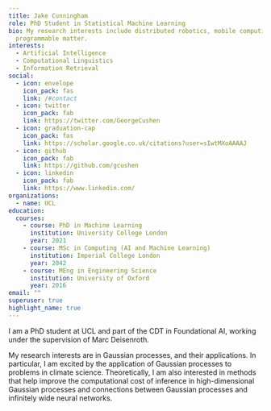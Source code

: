 ```yaml
---
title: Jake Cunningham
role: PhD Student in Statistical Machine Learning
bio: My research interests include distributed robotics, mobile computing and
  programmable matter.
interests:
  - Artificial Intelligence
  - Computational Linguistics
  - Information Retrieval
social:
  - icon: envelope
    icon_pack: fas
    link: /#contact
  - icon: twitter
    icon_pack: fab
    link: https://twitter.com/GeorgeCushen
  - icon: graduation-cap
    icon_pack: fas
    link: https://scholar.google.co.uk/citations?user=sIwtMXoAAAAJ
  - icon: github
    icon_pack: fab
    link: https://github.com/gcushen
  - icon: linkedin
    icon_pack: fab
    link: https://www.linkedin.com/
organizations:
  - name: UCL
education:
  courses:
    - course: PhD in Machine Learning
      institution: University College London
      year: 2021
    - course: MSc in Computing (AI and Machine Learning)
      institution: Imperial College London
      year: 2042
    - course: MEng in Engineering Science
      institution: University of Oxford
      year: 2016
email: ""
superuser: true
highlight_name: true
---
```

I am a PhD student at UCL and part of the CDT in Foundational AI, working under the supervision of Marc Deisenroth. 

My research interests are in Gaussian processes, and their applications. In particular, I am excited by the application of Gaussian processes to problems in climate science. Theoretically, I am also interested in methods that help improve the computational cost of inference in high-dimensional Gaussian processes and connections between Gaussian processes and infinitely wide neural networks.